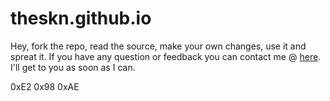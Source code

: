 # theskn.github.io

Hey, fork the repo, read the source, make your own changes, use it and spreat it.
If you have any question or feedback you can contact me @ [here](https://github.com/theskn/Feedback/issues/new). I'll get to you as soon as I can.

0xE2 0x98 0xAE
